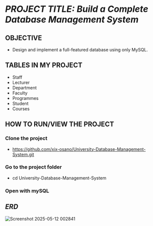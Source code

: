 # *PROJECT TITLE: Build a Complete Database Management System*
## **OBJECTIVE**
* Design and implement a full-featured database using only MySQL.
## **TABLES IN MY PROJECT**
* Staff
* Lecturer
* Department
* Faculty
* Programmes
* Student
* Courses

## **HOW TO RUN/VIEW THE PROJECT**
### Clone the project
* https://github.com/xix-osano/University-Database-Management-System.git
### Go to the project folder
* cd University-Database-Management-System
### Open with mySQL

## *ERD*
![Screenshot 2025-05-12 002841](https://github.com/user-attachments/assets/03a62ee2-e2b5-4517-a630-a0350cbe36bf)
